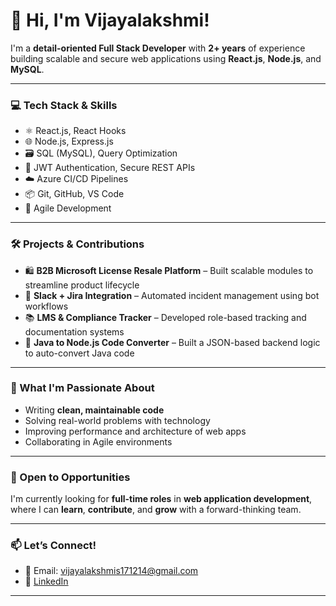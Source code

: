 # 👋 Hi, I'm Vijayalakshmi!

I'm a **detail-oriented Full Stack Developer** with **2+ years** of experience building scalable and secure web applications using **React.js**, **Node.js**, and **MySQL**.

---

### 💻 Tech Stack & Skills
- ⚛️ React.js, React Hooks
- 🌐 Node.js, Express.js
- 🗃️ SQL (MySQL), Query Optimization
- 🔐 JWT Authentication, Secure REST APIs
- ☁️ Azure CI/CD Pipelines
- 📦 Git, GitHub, VS Code
- 🔄 Agile Development

---

### 🛠️ Projects & Contributions
- 🛍️ **B2B Microsoft License Resale Platform** – Built scalable modules to streamline product lifecycle
- 🤖 **Slack + Jira Integration** – Automated incident management using bot workflows
- 📚 **LMS & Compliance Tracker** – Developed role-based tracking and documentation systems
- 🔄 **Java to Node.js Code Converter** – Built a JSON-based backend logic to auto-convert Java code

---

### 🌱 What I'm Passionate About
- Writing **clean, maintainable code**
- Solving real-world problems with technology
- Improving performance and architecture of web apps
- Collaborating in Agile environments

---

### 🚀 Open to Opportunities
I'm currently looking for **full-time roles** in **web application development**, where I can **learn**, **contribute**, and **grow** with a forward-thinking team.

---

### 📫 Let’s Connect!
- 📧 Email: vijayalakshmis171214@gmail.com
- 🔗 [LinkedIn](https://www.linkedin.com/in/vijayalakshmis17102)  
---

